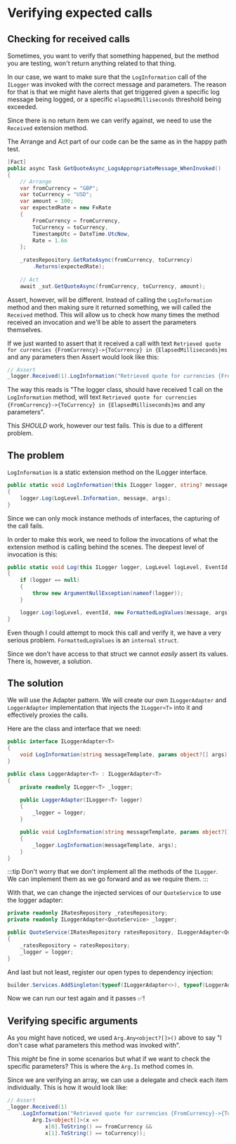 ﻿---
description: Verifying calls on items that don't return a result
---

# Verifying expected calls

## Checking for received calls

Sometimes, you want to verify that something happened, but the method you are testing, won't return anything related to that thing.

In our case, we want to make sure that the `LogInformation` call of the `ILogger` was invoked with the correct message and parameters.
The reason for that is that we might have alerts that get triggered given a specific log message being logged, or a specific `elapsedMilliseconds` threshold being exceeded.

Since there is no return item we can verify against, we need to use the `Received` extension method.

The Arrange and Act part of our code can be the same as in the happy path test.

```csharp
[Fact]
public async Task GetQuoteAsync_LogsAppropriateMessage_WhenInvoked()
{
    // Arrange
    var fromCurrency = "GBP";
    var toCurrency = "USD";
    var amount = 100;
    var expectedRate = new FxRate
    {
        FromCurrency = fromCurrency,
        ToCurrency = toCurrency,
        TimestampUtc = DateTime.UtcNow,
        Rate = 1.6m
    };
    
    _ratesRepository.GetRateAsync(fromCurrency, toCurrency)
        .Returns(expectedRate);
    
    // Act
    await _sut.GetQuoteAsync(fromCurrency, toCurrency, amount);
```

Assert, however, will be different. Instead of calling the `LogInformation` method and then making sure it returned something, we will called the `Received` method.
This will allow us to check how many times the method received an invocation and we'll be able to assert the parameters themselves.

If we just wanted to assert that it received a call with text `Retrieved quote for currencies {FromCurrency}->{ToCurrency} in {ElapsedMilliseconds}ms` and any parameters then Assert would look like this:

```csharp
// Assert
_logger.Received(1).LogInformation("Retrieved quote for currencies {FromCurrency}->{ToCurrency} in {ElapsedMilliseconds}ms", Arg.Any<object?[]>());
```

The way this reads is "The logger class, should have received 1 call on the `LogInformation` method, will text `Retrieved quote for currencies {FromCurrency}->{ToCurrency} in {ElapsedMilliseconds}ms` and any parameters".

This *SHOULD* work, however our test fails. This is due to a different problem.

## The problem

`LogInformation` is a static extension method on the ILogger interface.

```csharp title="LoggerExtensions.cs"
public static void LogInformation(this ILogger logger, string? message, params object?[] args)
{
    logger.Log(LogLevel.Information, message, args);
}
```

Since we can only mock instance methods of interfaces, the capturing of the call fails.

In order to make this work, we need to follow the invocations of what the extension method is calling behind the scenes. The deepest level of invocation is this:

```csharp title="LoggerExtensions.cs"
public static void Log(this ILogger logger, LogLevel logLevel, EventId eventId, Exception? exception, string? message, params object?[] args)
{
    if (logger == null)
    {
        throw new ArgumentNullException(nameof(logger));
    }

    logger.Log(logLevel, eventId, new FormattedLogValues(message, args), exception, _messageFormatter);
}
```

Even though I could attempt to mock this call and verify it, we have a very serious problem. `FormattedLogValues` is an `internal` `struct`.

Since we don't have access to that struct we cannot _easily_ assert its values. There is, however, a solution.

## The solution

We will use the Adapter pattern. We will create our own `ILoggerAdapter` and `LoggerAdapter` implementation that injects the `ILogger<T>` into it and effectively proxies the calls.

Here are the class and interface that we need:

```csharp title="ILoggerAdapter.cs"
public interface ILoggerAdapter<T>
{
    void LogInformation(string messageTemplate, params object?[] args);
}
```

```csharp title="LoggerAdapter.cs"
public class LoggerAdapter<T> : ILoggerAdapter<T>
{
    private readonly ILogger<T> _logger;

    public LoggerAdapter(ILogger<T> logger)
    {
        _logger = logger;
    }

    public void LogInformation(string messageTemplate, params object?[] args)
    {
        _logger.LogInformation(messageTemplate, args);
    }
}
```

:::tip
Don't worry that we don't implement all the methods of the `ILogger`. We can implement them as we go forward and as we require them. 
:::

With that, we can change the injected services of our `QuoteService` to use the logger adapter:

```csharp title="QuoteService"
private readonly IRatesRepository _ratesRepository;
private readonly ILoggerAdapter<QuoteService> _logger;

public QuoteService(IRatesRepository ratesRepository, ILoggerAdapter<QuoteService> logger)
{
    _ratesRepository = ratesRepository;
    _logger = logger;
}
```

And last but not least, register our open types to dependency injection:

```csharp title="Program.cs"
builder.Services.AddSingleton(typeof(ILoggerAdapter<>), typeof(LoggerAdapter<>));
```

Now we can run our test again and it passes ✅!

## Verifying specific arguments

As you might have noticed, we used `Arg.Any<object?[]>()` above to say "I don't case what parameters this method was invoked with".

This _might_ be fine in some scenarios but what if we want to check the specific parameters? This is where the `Arg.Is` method comes in.

Since we are verifying an array, we can use a delegate and check each item individually. This is how it would look like:

```csharp
// Assert
_logger.Received(1)
    .LogInformation("Retrieved quote for currencies {FromCurrency}->{ToCurrency} in {ElapsedMilliseconds}ms",
        Arg.Is<object[]>(x => 
            x[0].ToString() == fromCurrency && 
            x[1].ToString() == toCurrency));
```
